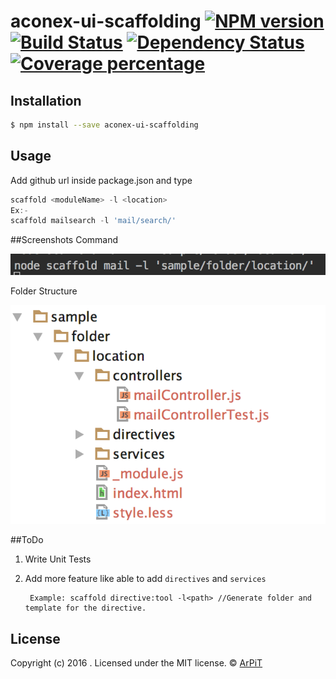 # aconex-ui-scaffolding [![NPM version][npm-image]][npm-url] [![Build Status][travis-image]][travis-url] [![Dependency Status][daviddm-image]][daviddm-url][![Coverage percentage][coveralls-image]][coveralls-url] 
> 

## Installation

```sh
$ npm install --save aconex-ui-scaffolding
```

## Usage
Add github url inside package.json and type

```js
scaffold <moduleName> -l <location>
Ex:-
scaffold mailsearch -l 'mail/search/'
```

##Screenshots
Command

![ ](images/command.png)

Folder Structure

![ ](images/folder-structure.png)

##ToDo

1. Write Unit Tests
2. Add more feature like able to add `directives` and `services`

        Example: scaffold directive:tool -l<path> //Generate folder and template for the directive.
        
## License
Copyright (c) 2016 . Licensed under the MIT license. © [ArPiT](https://github.com/arpit2438735/)


[npm-image]: https://badge.fury.io/js/aconex-ui-scaffolding.svg
[npm-url]: https://npmjs.org/package/aconex-ui-scaffolding
[travis-image]: https://travis-ci.org/arpit2438735/aconex-ui-scaffolding.svg?branch=master
[travis-url]: https://travis-ci.org/arpit2438735/aconex-ui-scaffolding
[daviddm-image]: https://david-dm.org/arpit2438735/aconex-ui-scaffolding.svg?theme=shields.io
[daviddm-url]: https://david-dm.org/arpit2438735/aconex-ui-scaffolding
[coveralls-image]: https://coveralls.io/repos/arpit2438735/aconex-ui-scaffolding/badge.svg
[coveralls-url]: https://coveralls.io/r/arpit2438735/aconex-ui-scaffolding
